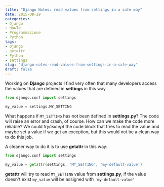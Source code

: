 ```yaml
---
title: "Django Notes: read values from settings in a safe way"
date: 2015-08-29
categories: 
- Django
- HowTo
- Programmazione
- Python
tags: 
- Django
- getattr
- Python
- settings
slug: "django-notes-read-values-from-settings-in-a-safe-way"
draft: false
---
```


Working on **Django** projects I find very often that many developers
access the values that are defined in **settings** in this way

```python
from django.conf import settings

my_value = settings.MY_SETTING
```

What happens if `MY_SETTING` has not been defined in **settings.py**?
The code will raise an error and crash, of course. How can we make the
code more reliable? We could *try/except* the code block that tries to
read the value and maybe set a value if we get an exception, but this
would not be a clean way to do this job.

A cleaner way to do it is to use **getattr** in this way:

```python
from django.conf import settings

my_value = getattr(settings, 'MY_SETTING', 'my-default-value')
```

**getattr** will try to read `MY_SETTING` value from **settings.py**,
if the value doesn't exist `my_value` will be assigned with
`'my-default-value'`

